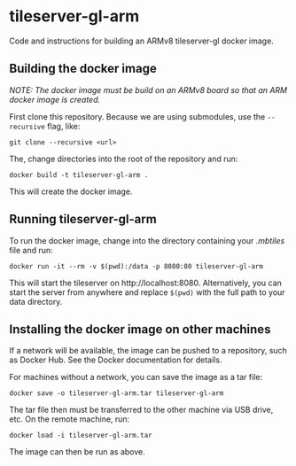 # tileserver-gl-arm
Code and instructions for building an ARMv8 tileserver-gl docker image.

## Building the docker image

_NOTE: The docker image must be build on an ARMv8 board so that an ARM docker image is created._

First clone this repository. Because we are using submodules, use the `--recursive` flag, like:
```
git clone --recursive <url>
```
The, change directories into the root of the repository and run:
```
docker build -t tileserver-gl-arm .
```
This will create the docker image.

## Running tileserver-gl-arm
To run the docker image, change into the directory containing your _.mbtiles_ file and run:
```
docker run -it --rm -v $(pwd):/data -p 8080:80 tileserver-gl-arm
```
This will start the tileserver on http://localhost:8080.
Alternatively, you can start the server from anywhere and replace `$(pwd)` with the full path to your data directory.

## Installing the docker image on other machines
If a network will be available, the image can be pushed to a repository, such as Docker Hub. See the Docker documentation for details.

For machines without a network, you can save the image as a tar file:
```
docker save -o tileserver-gl-arm.tar tileserver-gl-arm
```

The tar file then must be transferred to the other machine via USB drive, etc. On the remote machine, run:
```
docker load -i tileserver-gl-arm.tar
```
The image can then be run as above.
